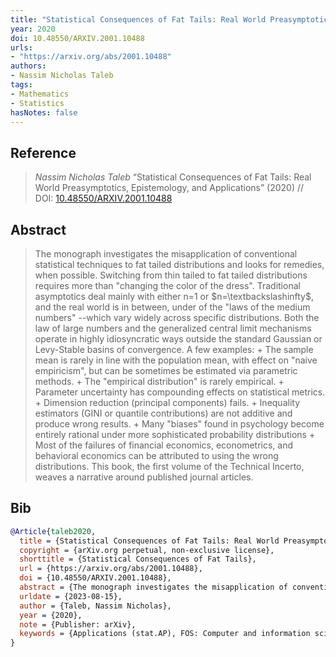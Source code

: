 ```yaml
---
title: "Statistical Consequences of Fat Tails: Real World Preasymptotics, Epistemology, and Applications"
year: 2020
doi: 10.48550/ARXIV.2001.10488
urls:
- "https://arxiv.org/abs/2001.10488"
authors:
- Nassim Nicholas Taleb
tags:
- Mathematics
- Statistics
hasNotes: false
---
```


## Reference

> <i>Nassim Nicholas Taleb</i> “Statistical Consequences of Fat Tails: Real World Preasymptotics, Epistemology, and Applications” (2020) // DOI:&nbsp;<a href='https://doi.org/10.48550/ARXIV.2001.10488'>10.48550/ARXIV.2001.10488</a>

## Abstract

> The monograph investigates the misapplication of conventional statistical techniques to fat tailed distributions and looks for remedies, when possible. Switching from thin tailed to fat tailed distributions requires more than "changing the color of the dress". Traditional asymptotics deal mainly with either n=1 or \$n=\textbackslashinfty\$, and the real world is in between, under of the "laws of the medium numbers" --which vary widely across specific distributions. Both the law of large numbers and the generalized central limit mechanisms operate in highly idiosyncratic ways outside the standard Gaussian or Levy-Stable basins of convergence. A few examples: + The sample mean is rarely in line with the population mean, with effect on "naive empiricism", but can be sometimes be estimated via parametric methods. + The "empirical distribution" is rarely empirical. + Parameter uncertainty has compounding effects on statistical metrics. + Dimension reduction (principal components) fails. + Inequality estimators (GINI or quantile contributions) are not additive and produce wrong results. + Many "biases" found in psychology become entirely rational under more sophisticated probability distributions + Most of the failures of financial economics, econometrics, and behavioral economics can be attributed to using the wrong distributions. This book, the first volume of the Technical Incerto, weaves a narrative around published journal articles.

## Bib

```bib
@Article{taleb2020,
  title = {Statistical Consequences of Fat Tails: Real World Preasymptotics, Epistemology, and Applications},
  copyright = {arXiv.org perpetual, non-exclusive license},
  shorttitle = {Statistical Consequences of Fat Tails},
  url = {https://arxiv.org/abs/2001.10488},
  doi = {10.48550/ARXIV.2001.10488},
  abstract = {The monograph investigates the misapplication of conventional statistical techniques to fat tailed distributions and looks for remedies, when possible. Switching from thin tailed to fat tailed distributions requires more than "changing the color of the dress". Traditional asymptotics deal mainly with either n=1 or \$n=\textbackslashinfty\$, and the real world is in between, under of the "laws of the medium numbers" --which vary widely across specific distributions. Both the law of large numbers and the generalized central limit mechanisms operate in highly idiosyncratic ways outside the standard Gaussian or Levy-Stable basins of convergence. A few examples: + The sample mean is rarely in line with the population mean, with effect on "naive empiricism", but can be sometimes be estimated via parametric methods. + The "empirical distribution" is rarely empirical. + Parameter uncertainty has compounding effects on statistical metrics. + Dimension reduction (principal components) fails. + Inequality estimators (GINI or quantile contributions) are not additive and produce wrong results. + Many "biases" found in psychology become entirely rational under more sophisticated probability distributions + Most of the failures of financial economics, econometrics, and behavioral economics can be attributed to using the wrong distributions. This book, the first volume of the Technical Incerto, weaves a narrative around published journal articles.},
  urldate = {2023-08-15},
  author = {Taleb, Nassim Nicholas},
  year = {2020},
  note = {Publisher: arXiv},
  keywords = {Applications (stat.AP), FOS: Computer and information sciences, FOS: Economics and business, Methodology (stat.ME), Other Statistics (stat.OT), Risk Management (q-fin.RM)}
}
```
